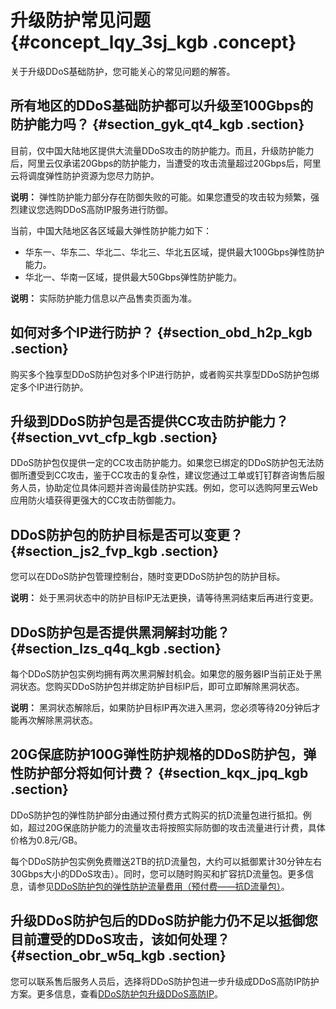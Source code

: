 # 升级防护常见问题 {#concept_lqy_3sj_kgb .concept}

关于升级DDoS基础防护，您可能关心的常见问题的解答。

## 所有地区的DDoS基础防护都可以升级至100Gbps的防护能力吗？ {#section_gyk_qt4_kgb .section}

目前，仅中国大陆地区提供大流量DDoS攻击的防护能力。而且，升级防护能力后，阿里云仅承诺20Gbps的防护能力，当遭受的攻击流量超过20Gbps后，阿里云将调度弹性防护资源为您尽力防护。

**说明：** 弹性防护能力部分存在防御失败的可能。如果您遭受的攻击较为频繁，强烈建议您选购DDoS高防IP服务进行防御。

当前，中国大陆地区各区域最大弹性防护能力如下：

-   华东一、华东二、华北二、华北三、华北五区域，提供最大100Gbps弹性防护能力。
-   华北一、华南一区域，提供最大50Gbps弹性防护能力。

**说明：** 实际防护能力信息以产品售卖页面为准。

## 如何对多个IP进行防护？ {#section_obd_h2p_kgb .section}

购买多个独享型DDoS防护包对多个IP进行防护，或者购买共享型DDoS防护包绑定多个IP进行防护。

## 升级到DDoS防护包是否提供CC攻击防护能力？ {#section_vvt_cfp_kgb .section}

DDoS防护包仅提供一定的CC攻击防护能力。如果您已绑定的DDoS防护包无法防御所遭受到CC攻击，鉴于CC攻击的复杂性，建议您通过工单或钉钉群咨询售后服务人员，协助定位具体问题并咨询最佳防护实践。例如，您可以选购阿里云Web应用防火墙获得更强大的CC攻击防御能力。

## DDoS防护包的防护目标是否可以变更？ {#section_js2_fvp_kgb .section}

您可以在DDoS防护包管理控制台，随时变更DDoS防护包的防护目标。

**说明：** 处于黑洞状态中的防护目标IP无法更换，请等待黑洞结束后再进行变更。

## DDoS防护包是否提供黑洞解封功能？ {#section_lzs_q4q_kgb .section}

每个DDoS防护包实例均拥有两次黑洞解封机会。如果您的服务器IP当前正处于黑洞状态。您购买DDoS防护包并绑定防护目标IP后，即可立即解除黑洞状态。

**说明：** 黑洞状态解除后，如果防护目标IP再次进入黑洞，您必须等待20分钟后才能再次解除黑洞状态。

## 20G保底防护100G弹性防护规格的DDoS防护包，弹性防护部分将如何计费？ {#section_kqx_jpq_kgb .section}

DDoS防护包的弹性防护部分由通过预付费方式购买的抗D流量包进行抵扣。例如，超过20G保底防护能力的流量攻击将按照实际防御的攻击流量进行计费，具体价格为0.8元/GB。

每个DDoS防护包实例免费赠送2TB的抗D流量包，大约可以抵御累计30分钟左右30Gbps大小的DDoS攻击）。同时，您可以随时购买和扩容抗D流量包。更多信息，请参见[DDoS防护包的弹性防护流量费用（预付费——抗D流量包）](../../../../cn.zh-CN/DDoS防护包/产品定价/计费方式.md#section_9j3_64n_fhy)。

## 升级DDoS防护包后的DDoS防护能力仍不足以抵御您目前遭受的DDoS攻击，该如何处理？ {#section_obr_w5q_kgb .section}

您可以联系售后服务人员后，选择将DDoS防护包进一步升级成DDoS高防IP防护方案。更多信息，查看[DDoS防护包升级DDoS高防IP](../../../../cn.zh-CN/DDoS防护包/用户指南/DDoS防护包升级DDoS高防IP.md#)。

